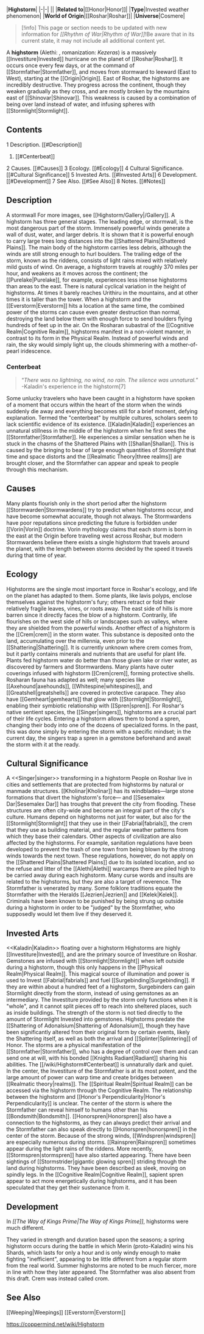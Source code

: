 |**Highstorm**|
|-|-|
||
|**Related to**|[[Honor\|Honor]]|
|**Type**|Invested weather phenomenon|
|**World of Origin**|[[Roshar\|Roshar]]|
|**Universe**|Cosmere|

> [!info] This page or section needs to be updated with new information for *[[Rhythm of War\|Rhythm of War]]*!Be aware that in its current state, it may not include all additional content yet.

A **highstorm** (Alethi: , romanization: *Kezeras*) is a massively [[Investiture\|Invested]] hurricane on the planet of [[Roshar\|Roshar]]. It occurs once every few days, or at the command of [[Stormfather\|Stormfather]], and moves from stormward to leeward (East to West), starting at the [[Origin\|Origin]]. East of Roshar, the highstorms are incredibly destructive. They progress across the continent, though they weaken gradually as they cross, and are mostly broken by the mountains east of [[Shinovar\|Shinovar]]. This weakness is caused by a combination of being over land instead of water, and infusing spheres with [[Stormlight\|Stormlight]].

## Contents

1 Description. [[#Description]] 

1. [[#Centerbeat]] 


2 Causes. [[#Causes]] 
3 Ecology. [[#Ecology]] 
4 Cultural Significance. [[#Cultural Significance]] 
5 Invested Arts. [[#Invested Arts]] 
6 Development. [[#Development]] 
7 See Also. [[#See Also]] 
8 Notes. [[#Notes]] 


## Description
  A stormwall
For more images, see [[Highstorm/Gallery\|/Gallery]].
A highstorm has three general stages. The leading edge, or stormwall, is the most dangerous part of the storm. Immensely powerful winds generate a wall of dust, water, and larger debris. It is shown that it is powerful enough to carry large trees long distances into the [[Shattered Plains\|Shattered Plains]]. The main body of the highstorm carries less debris, although the winds are still strong enough to hurl boulders. The trailing edge of the storm, known as the riddens, consists of light rains mixed with relatively mild gusts of wind. On average, a highstorm travels at roughly 370 miles per hour, and weakens as it moves across the continent; the [[Purelake\|Purelake]], for example, experiences less intense highstorms than areas to the east.
There is natural cyclical variation in the height of highstorms. At times it barely reaches Urithiru in the mountains, and at other times it is taller than the tower.
When a highstorm and the [[Everstorm\|Everstorm]] hits a location at the same time, the combined power of the storms can cause even greater destruction than normal, destroying the land below them with enough force to send boulders flying hundreds of feet up in the air.
On the Rosharan subastral of the [[Cognitive Realm\|Cognitive Realm]], highstorms manifest in a non-violent manner, in contrast to its form in the Physical Realm. Instead of powerful winds and rain, the sky would simply light up, the clouds shimmering with a mother-of-pearl iridescence.

### Centerbeat
>“*There was no lightning, no wind, no rain. The silence was unnatural.*”
\-Kaladin's experience in the highstorm[7]


Some unlucky travelers who have been caught in a highstorm have spoken of a moment that occurs within the heart of the storm when the winds suddenly die away and everything becomes still for a brief moment, defying explanation. Termed the "centerbeat" by multiple cultures, scholars seem to lack scientific evidence of its existence. [[Kaladin\|Kaladin]] experiences an unnatural stillness in the middle of the highstorm when he first sees the [[Stormfather\|Stormfather]]. He experiences a similar sensation when he is stuck in the chasms of the Shattered Plains with [[Shallan\|Shallan]].
This is caused by the bringing to bear of large enough quantities of Stormlight that time and space distorts and the [[Realmatic Theory\|three realms]] are brought closer, and the Stormfather can appear and speak to people through this mechanism.

## Causes
  Many plants flourish only in the short period after the highstorm
[[Stormwarden\|Stormwardens]] try to predict when highstorms occur, and have become somewhat accurate, though not always. The Stormwardens have poor reputations since predicting the future is forbidden under [[Vorin\|Vorin]] doctrine.
Vorin mythology claims that each storm is born in the east at the Origin before traveling west across Roshar, but modern Stormwardens believe there exists a single highstorm that travels around the planet, with the length between storms decided by the speed it travels during that time of year.

## Ecology
Highstorms are the single most important force in Roshar's ecology, and life on the planet has adapted to them. Some plants, like lavis polyps, enclose themselves against the highstorm's fury; others retract or fold their relatively fragile leaves, vines, or roots away. The east side of hills is more barren since it directly faces the blow of a highstorm. Contrarily, life flourishes on the west side of hills or landscapes such as valleys, where they are shielded from the powerful winds.
Another effect of a highstorm is the [[Crem\|crem]] in the storm water. This substance is deposited onto the land, accumulating over the millennia, even prior to the [[Shattering\|Shattering]]. It is currently unknown where crem comes from, but it partly contains minerals and nutrients that are useful for plant life. Plants fed highstorm water do better than those given lake or river water, as discovered by farmers and Stormwardens. Many plants have outer coverings infused with highstorm [[Crem\|crem]], forming protective shells.
Rosharan fauna has adapted as well; many species like [[Axehound\|axehounds]], [[Whitespine\|whitespines]], and [[Greatshell\|greatshells]] are covered in protective carapace. They also have [[Gemheart\|gemhearts]] that glow with [[Stormlight\|Stormlight]], enabling their symbiotic relationship with [[Spren\|spren]].
For Roshar's native sentient species, the [[Singer\|singers]], highstorms are a crucial part of their life cycles. Entering a highstorm allows them to bond a spren, changing their body into one of the dozens of specialized forms. In the past, this was done simply by entering the storm with a specific mindset; in the current day, the singers trap a spren in a gemstone beforehand and await the storm with it at the ready.

## Cultural Significance
  A <<Singer\|singer>> transforming in a highstorm
People on Roshar live in cities and settlements that are protected from highstorms by natural or manmade structures. [[Kholinar\|Kholinar]] has its windblades—large stone formations that divert the highstorm's force— and [[Sesemalex Dar\|Sesemalex Dar]] has troughs that prevent the city from flooding. These structures are often city-wide and become an integral part of the city's culture.
Humans depend on highstorms not just for water, but also for the [[Stormlight\|Stormlight]] that they use in their [[Fabrial\|fabrials]], the crem that they use as building material, and the regular weather patterns from which they base their calendars.
Other aspects of civilization are also affected by the highstorms. For example, sanitation regulations have been developed to prevent the trash of one town from being blown by the strong winds towards the next town. These regulations, however, do not apply on the [[Shattered Plains\|Shattered Plains]] due to its isolated location, and so the refuse and litter of the [[Alethi\|Alethi]] warcamps there are piled high to be carried away during each highstorm.
Many curse words and insults are related to the highstorms, but they are also a target of reverence. The Stormfather is venerated by many. Some folklore traditions equate the Stormfather with the Heralds [[Jezrien\|Jezrien]] and [[Kelek\|Kelek]]. Criminals have been known to be punished by being strung up outside during a highstorm in order to be "judged" by the Stormfather, who supposedly would let them live if they deserved it.

## Invested Arts
  <<Kaladin\|Kaladin>> floating over a highstorm
Highstorms are highly [[Investiture\|Invested]], and are the primary source of Investiture on Roshar. Gemstones are infused with [[Stormlight\|Stormlight]] when left outside during a highstorm, though this only happens in the [[Physical Realm\|Physical Realm]]. This magical source of illumination and power is used to Invest [[Fabrial\|fabrials]] and fuel [[Surgebinding\|Surgebinding]]. If they are within about a hundred feet of a highstorm, Surgebinders can gain Stormlight directly from the storm, instead of using gemstones as an intermediary. The Investiture provided by the storm only functions when it is "whole", and it cannot split pieces off to reach into sheltered places, such as inside buildings. The strength of the storm is not tied directly to the amount of Stormlight Invested into gemstones. Highstorms predate the [[Shattering of Adonalsium\|Shattering of Adonalsium]], though they have been significantly altered from their original form by certain events, likely the Shattering itself, as well as both the arrival and [[Splinter\|Splintering]] of Honor.
The storms are a physical manifestation of the [[Stormfather\|Stormfather]], who has a degree of control over them and can send one at will, with his bonded [[Knights Radiant\|Radiant]] sharing his abilities. The [[/wiki/Highstorm#Centerbeat]] is unnaturally dark and quiet. In the center, the Investiture of the Stormfather is at its most potent, and the large amount of power can warp time and create bridges between [[Realmatic theory\|realms]]. The [[Spiritual Realm\|Spiritual Realm]] can be accessed via the highstorm through the Cognitive Realm. The relationship between the highstorm and [[Honor's Perpendicularity\|Honor's Perpendicularity]] is unclear. The center of the storm is where the Stormfather can reveal himself to humans other than his [[Bondsmith\|Bondsmith]]. [[Honorspren\|Honorspren]] also have a connection to the highstorms, as they can always predict their arrival and the Stormfather can also speak directly to [[Honorspren\|honorspren]] in the center of the storm.
Because of the strong winds, [[Windspren\|windspren]] are especially numerous during storms. [[Rainspren\|Rainspren]] sometimes appear during the light rains of the riddens. More recently, [[Stormspren\|stormspren]] have also started appearing. There have been sightings of [[Stormstrider\|gigantic glowing spren]] striding through the land during highstorms. They have been described as sleek, moving on spindly legs.
In the [[Cognitive Realm\|Cognitive Realm]], sapient spren appear to act more energetically during highstorms, and it has been speculated that they get their sustenance from it.

## Development
In *[[The Way of Kings Prime\|The Way of Kings Prime]]*, highstorms were much different.

They varied in strength and duration based upon the seasons; a spring highstorm occurs during the battle in which Merin (proto-Kaladin) wins his Shards, which lasts for only a hour and is only windy enough to make fighting "inefficient", appearing to be little different from a regular storm from the real world. Summer highstorms are noted to be much fiercer, more in line with how they later appeared.
The Stormfather was also absent from this draft.
Crem was instead called crom.
## See Also
[[Weeping\|Weepings]]
[[Everstorm\|Everstorm]]


https://coppermind.net/wiki/Highstorm